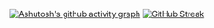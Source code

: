 [![Ashutosh's github activity graph](https://github-readme-activity-graph.vercel.app/graph?username=mist258&theme=github-compact)](https://github.com/ashutosh00710/github-readme-activity-graph)
[![GitHub Streak](https://github-readme-streak-stats.herokuapp.com/?user=mist258)](https://git.io/streak-stats)
